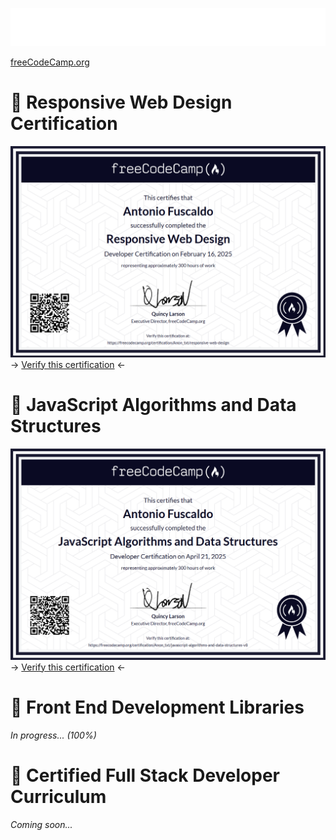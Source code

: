 ![freeCodeCamp](img/fcc_primary_large.png)

<a href="https://www.freecodecamp.org/">freeCodeCamp.org</a>

<h1>🔵 Responsive Web Design Certification</h1>

<img src="img/certification/responsive-web-design-certification.png" alt="freecodecamp responsive web design certification">
<figcaption>-> <a href="https://www.freecodecamp.org/certification/Anon_txt/responsive-web-design">Verify this certification</a> <-</figcaption>

<h1>🔵 JavaScript Algorithms and Data Structures</h1>

<img src="img/certification/javaScript-algorithms-and-data-structures-certification.png" alt="freecodecamp responsive web design certification">
<figcaption>-> <a href="https://www.freecodecamp.org/certification/Anon_txt/javascript-algorithms-and-data-structures-v8">Verify this certification</a> <-</figcaption>

<h1>🔵 Front End Development Libraries</h1>

<p><i>In progress... (100%)</i></p>

<h1>🔵 Certified Full Stack Developer Curriculum</h1>

<p><i>Coming soon...</i></p>

